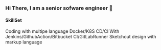 ### Hi There, I am a senior sofware engineer 👋
#### SkillSet
Coding with multipe language
Docker/K8S
CD/CI With Jenkins/GithubAction/Bitbucket CI/GitLabRunner
Sketchout design with markup language


<!--
**tuantla/tuantla** is a ✨ _special_ ✨ repository because its `README.md` (this file) appears on your GitHub profile.

Here are some ideas to get you started:

- 🔭 I’m currently working on ...
- 🌱 I’m currently learning ...
- 👯 I’m looking to collaborate on ...
- 🤔 I’m looking for help with ...
- 💬 Ask me about ...
- 📫 How to reach me: ...
- 😄 Pronouns: ...
- ⚡ Fun fact: ...
-->
